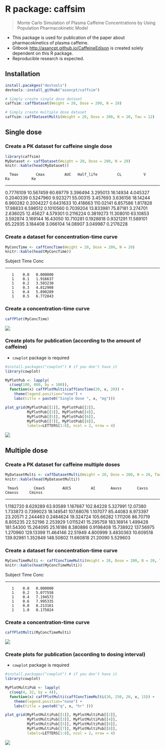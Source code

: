 


# R package: caffsim

> Monte Carlo Simulation of Plasma Caffeine Concentrations by Using Population Pharmacokinetic Model

- This package is used for publication of the paper about pharmacokinetics of plasma caffeine.
- Gitbook <http://asancpt.github.io/CaffeineEdison> is created solely dependent on this R package.
- Reproducible research is expected.

## Installation


```r
install.pacakges("devtools")
devtools::install_github("asancpt/caffsim")

# Simply create single dose dataset
caffsim::caffDataset(Weight = 20, Dose = 200, N = 20) 

# Simply create multiple dose dataset
caffsim::caffDatasetMulti(Weight = 20, Dose = 200, N = 20, Tau = 12) 
```

## Single dose

### Create a PK dataset for caffeine single dose


```r
library(caffsim)
MyDataset <- caffDataset(Weight = 20, Dose = 200, N = 20)
knitr::kable(head(MyDataset))
```

      Tmax        Cmax         AUC   Half_life         CL          V          Ka          Ke
----------  ----------  ----------  ----------  ---------  ---------  ----------  ----------
 0.7776109   10.567459    60.69779    3.396494   3.295013   16.14934    4.045327   0.2040339
 0.5247960    9.923271    55.00315    3.457693   3.636156   18.14244    6.960282   0.2004227
 0.6431633   10.418663   110.02141    6.857586   1.817828   17.98833    6.598512   0.1010560
 0.7039204   13.833981    75.87181    3.274701   2.636025   12.45627    4.579301   0.2116224
 0.3819273   11.308010    63.10853    3.592874   3.169144   16.43050   10.710281   0.1928818
 0.9321291   11.589101    65.22935    3.184408   3.066104   14.08907    3.049987   0.2176228

### Create a dataset for concentration-time curve


```r
MyConcTime <- caffConcTime(Weight = 20, Dose = 200, N = 20)
knitr::kable(head(MyConcTime))
```



 Subject   Time       Conc
--------  -----  ---------
       1    0.0   0.000000
       1    0.1   1.916637
       1    0.2   3.503230
       1    0.3   4.812908
       1    0.4   5.890289
       1    0.5   6.772843

### Create a concentration-time curve


```r
caffPlot(MyConcTime)
```

![](assets/figures/MyPlotMyConcTime-1.png)<!-- -->

### Create plots for publication (according to the amount of caffeine)

- `cowplot` package is required


```r
#install.packages("cowplot") # if you don't have it
library(cowplot)

MyPlotPub <- lapply(
  c(seq(100, 800, by = 100)), 
  function(x) caffPlotMulti(caffConcTime(20, x, 20)) + 
    theme(legend.position="none") + 
    labs(title = paste0("Single Dose ", x, "mg")))

plot_grid(MyPlotPub[[1]], MyPlotPub[[2]],
          MyPlotPub[[3]], MyPlotPub[[4]],
          MyPlotPub[[5]], MyPlotPub[[6]],
          MyPlotPub[[7]], MyPlotPub[[8]],
          labels=LETTERS[1:8], ncol = 2, nrow = 4)
```

![](assets/figures/MyPlotPub-1.png)<!-- -->

## Multiple dose

### Create a PK dataset for caffeine multiple doses


```r
MyDatasetMulti <- caffDatasetMulti(Weight = 20, Dose = 200, N = 20, Tau = 12)
knitr::kable(head(MyDatasetMulti))
```

     TmaxS       CmaxS        AUCS         AI       Aavss       Cavss     Cmaxss     Cminss
----------  ----------  ----------  ---------  ----------  ----------  ---------  ---------
 1.1182720    8.629289    63.93589   1.167687   102.84228    5.327991   12.07380   1.733873
 0.7399023   18.149541   107.68076   1.107077    85.44083    8.973397   23.20571   2.244463
 0.2484624   19.324724   105.66282   1.111206    86.70719    8.805235   22.52196   2.253929
 1.0115241   15.295759   183.16914   1.499428   181.54300   15.264095   25.16186   8.380886
 0.9198408   15.738922   137.56975   1.270960   129.13399   11.464146   22.51949   4.800999
 3.4830363   10.609518   139.92981   1.352849   148.50802   11.660818   21.20090   5.529603

### Create a dataset for concentration-time curve


```r
MyConcTimeMulti <- caffConcTimeMulti(Weight = 20, Dose = 200, N = 20, Tau = 12, Repeat = 10)
knitr::kable(head(MyConcTimeMulti))
```



 Subject   Time       Conc
--------  -----  ---------
       1    0.0   0.000000
       1    0.2   5.077558
       1    0.4   7.194572
       1    0.6   7.995335
       1    0.8   8.213161
       1    1.0   8.175024

### Create a concentration-time curve


```r
caffPlotMulti(MyConcTimeMulti)
```

![](assets/figures/MyPlotMultiMyConcTimeMulti-1.png)<!-- -->

### Create plots for publication (according to dosing interval)

- `cowplot` package is required


```r
#install.packages("cowplot") # if you don't have it
library(cowplot)

MyPlotMultiPub <- lapply(
  c(seq(4, 32, by = 4)), 
  function(x) caffPlotMulti(caffConcTimeMulti(20, 250, 20, x, 15)) + 
    theme(legend.position="none") + 
    labs(title = paste0("q", x, "hr" )))

plot_grid(MyPlotMultiPub[[1]], MyPlotMultiPub[[2]],
          MyPlotMultiPub[[3]], MyPlotMultiPub[[4]],
          MyPlotMultiPub[[5]], MyPlotMultiPub[[6]],
          MyPlotMultiPub[[7]], MyPlotMultiPub[[8]],
          labels=LETTERS[1:8], ncol = 2, nrow = 4)
```

![](assets/figures/MyPlotMultiPub-1.png)<!-- -->
